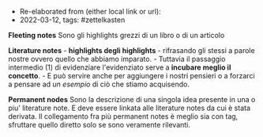 
- Re-elaborated from (either local link or url): 
- 2022-03-12, tags: #zettelkasten 


**Fleeting notes** 
Sono gli highlights grezzi di un libro o di un articolo

**Literature notes**
	- **highlights degli highlights**
	- rifrasando gli stessi a parole nostre ovvero quello che abbiamo imparato. 
	- Tuttavia il passaggio intermedio (1) di evidenziare l'evidenziato serve a **incubare meglio il concetto**.
	- E può servire anche per aggiungere i nostri pensieri o a forzarci a pensare ad *un esempio* di ciò che stiamo acquisendo.

**Permanent nodes**
	Sono la descrizione di una singola idea presente in una o piu' literature note. E deve essere linkata alle literature notes da cui è stata derivata.
	Il collegamento fra più permanent notes è meglio sia con tag, sfruttare quello diretto solo se sono veramente rilevanti.